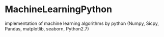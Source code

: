 # MachineLearningPython
implementation of machine learning algorithms by python (Numpy, Sicpy, Pandas, matplotlib, seaborn, Python2.7)
